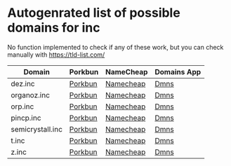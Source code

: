 # Autogenrated list of possible domains for inc

No function implemented to check if any of these work, but you can check manually with https://tld-list.com/

| Domain | Porkbun | NameCheap | Domains App |
|---|---|---|---|
| dez.inc | [Porkbun](https://porkbun.com/checkout/search?prb=e814663da1&tlds=&idnLanguage=&search=search&q=dez.inc) | [Namecheap](https://www.namecheap.com/domains/registration/results/?domain=dez.inc) | [Dmns](https://dmns.app/domains?q=dez.inc) |
| organoz.inc | [Porkbun](https://porkbun.com/checkout/search?prb=e814663da1&tlds=&idnLanguage=&search=search&q=organoz.inc) | [Namecheap](https://www.namecheap.com/domains/registration/results/?domain=organoz.inc) | [Dmns](https://dmns.app/domains?q=organoz.inc) |
| orp.inc | [Porkbun](https://porkbun.com/checkout/search?prb=e814663da1&tlds=&idnLanguage=&search=search&q=orp.inc) | [Namecheap](https://www.namecheap.com/domains/registration/results/?domain=orp.inc) | [Dmns](https://dmns.app/domains?q=orp.inc) |
| pincp.inc | [Porkbun](https://porkbun.com/checkout/search?prb=e814663da1&tlds=&idnLanguage=&search=search&q=pincp.inc) | [Namecheap](https://www.namecheap.com/domains/registration/results/?domain=pincp.inc) | [Dmns](https://dmns.app/domains?q=pincp.inc) |
| semicrystall.inc | [Porkbun](https://porkbun.com/checkout/search?prb=e814663da1&tlds=&idnLanguage=&search=search&q=semicrystall.inc) | [Namecheap](https://www.namecheap.com/domains/registration/results/?domain=semicrystall.inc) | [Dmns](https://dmns.app/domains?q=semicrystall.inc) |
| t.inc | [Porkbun](https://porkbun.com/checkout/search?prb=e814663da1&tlds=&idnLanguage=&search=search&q=t.inc) | [Namecheap](https://www.namecheap.com/domains/registration/results/?domain=t.inc) | [Dmns](https://dmns.app/domains?q=t.inc) |
| z.inc | [Porkbun](https://porkbun.com/checkout/search?prb=e814663da1&tlds=&idnLanguage=&search=search&q=z.inc) | [Namecheap](https://www.namecheap.com/domains/registration/results/?domain=z.inc) | [Dmns](https://dmns.app/domains?q=z.inc) |
